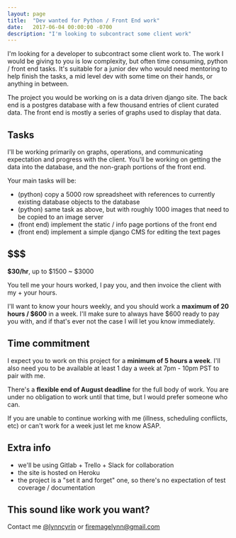 ```yaml
---
layout: page
title:  "Dev wanted for Python / Front End work"
date:   2017-06-04 00:00:00 -0700
description: "I'm looking to subcontract some client work"
---
```


I'm looking for a developer to subcontract some client work to. The work I would be giving to you is low complexity, but often time consuming, python / front end tasks. It's suitable for a junior dev who would need mentoring to help finish the tasks, a mid level dev with some time on their hands, or anything in between.

The project you would be working on is a data driven django site. The back end is a postgres database with a few thousand entries of client curated data. The front end is mostly a series of graphs used to display that data.

## Tasks

I'll be working primarily on graphs, operations, and communicating expectation and progress with the client. You'll be working on getting the data into the database, and the non-graph portions of the front end.

Your main tasks will be:

- (python) copy a 5000 row spreadsheet with references to currently existing database objects to the database
- (python) same task as above, but with roughly 1000 images that need to be copied to an image server
- (front end) implement the static / info page portions of the front end
- (front end) implement a simple django CMS for editing the text pages

## $$$

**$30/hr**, up to $1500 ~ $3000

You tell me your hours worked, I pay you, and then invoice the client with my + your hours.

I'll want to know your hours weekly, and you should work a **maximum of 20 hours / $600** in a week. I'll make sure to always have $600 ready to pay you with, and if that's ever not the case I will let you know immediately.

## Time commitment

I expect you to work on this project for a **minimum of 5 hours a week**. I'll also need you to be available at least 1 day a week at 7pm - 10pm PST to pair with me.

There's a **flexible end of August deadline** for the full body of work. You are under no obligation to work until that time, but I would prefer someone who can.

If you are unable to continue working with me (illness, scheduling conflicts, etc) or can't work for a week just let me know ASAP.

## Extra info

- we'll be using Gitlab + Trello + Slack for collaboration
- the site is hosted on Heroku
- the project is a "set it and forget" one, so there's no expectation of test coverage / documentation

## This sound like work you want?

Contact me [@lynncyrin](https://twitter.com/lynncyrin) or firemagelynn@gmail.com
